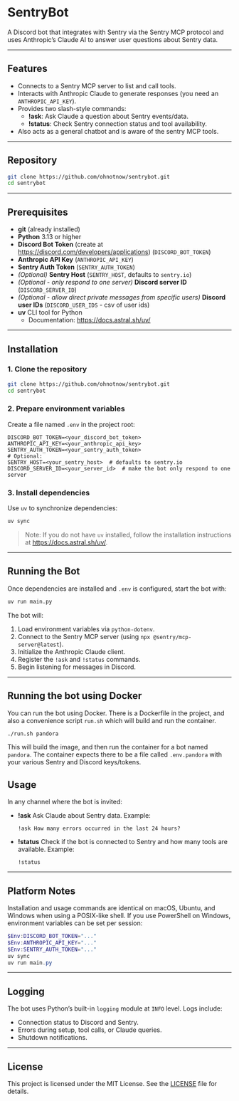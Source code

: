 # SentryBot

A Discord bot that integrates with Sentry via the Sentry MCP protocol and uses Anthropic’s Claude AI to answer user questions about Sentry data.

---

## Features

- Connects to a Sentry MCP server to list and call tools.
- Interacts with Anthropic Claude to generate responses (you need an `ANTHROPIC_API_KEY`).
- Provides two slash-style commands:
  - **!ask**: Ask Claude a question about Sentry events/data.
  - **!status**: Check Sentry connection status and tool availability.
- Also acts as a general chatbot and is aware of the sentry MCP tools.

---

## Repository

```bash
git clone https://github.com/ohnotnow/sentrybot.git
cd sentrybot
```

---

## Prerequisites

- **git** (already installed)
- **Python** 3.13 or higher
- **Discord Bot Token** (create at https://discord.com/developers/applications) (`DISCORD_BOT_TOKEN`)
- **Anthropic API Key** (`ANTHROPIC_API_KEY`)
- **Sentry Auth Token** (`SENTRY_AUTH_TOKEN`)
- _(Optional)_ **Sentry Host** (`SENTRY_HOST`, defaults to `sentry.io`)
- _(Optional - only respond to one server)_ **Discord server ID** (`DISCORD_SERVER_ID`)
- _(Optional - allow direct private messages from specific users)_ **Discord user IDs** (`DISCORD_USER_IDS` - csv of user ids)
- **uv** CLI tool for Python
  - Documentation: https://docs.astral.sh/uv/

---

## Installation

### 1. Clone the repository

```bash
git clone https://github.com/ohnotnow/sentrybot.git
cd sentrybot
```

### 2. Prepare environment variables

Create a file named `.env` in the project root:

```
DISCORD_BOT_TOKEN=<your_discord_bot_token>
ANTHROPIC_API_KEY=<your_anthropic_api_key>
SENTRY_AUTH_TOKEN=<your_sentry_auth_token>
# Optional:
SENTRY_HOST=<your_sentry_host>  # defaults to sentry.io
DISCORD_SERVER_ID=<your_server_id>  # make the bot only respond to one server
```

### 3. Install dependencies

Use `uv` to synchronize dependencies:

```bash
uv sync
```

> Note: If you do not have `uv` installed, follow the installation instructions at https://docs.astral.sh/uv/.

---

## Running the Bot

Once dependencies are installed and `.env` is configured, start the bot with:

```bash
uv run main.py
```

The bot will:

1. Load environment variables via `python-dotenv`.
2. Connect to the Sentry MCP server (using `npx @sentry/mcp-server@latest`).
3. Initialize the Anthropic Claude client.
4. Register the `!ask` and `!status` commands.
5. Begin listening for messages in Discord.

---

## Running the bot using Docker

You can run the bot using Docker.  There is a Dockerfile in the project, and also a convenience script `run.sh` which will build and run the container.

```bash
./run.sh pandora
```

This will build the image, and then run the container for a bot named `pandora`.  The container expects there to be a file called `.env.pandora` with your various Sentry and Discord keys/tokens.

## Usage

In any channel where the bot is invited:

- **!ask** _<question>_
  Ask Claude about Sentry data.
  Example:
  ```
  !ask How many errors occurred in the last 24 hours?
  ```

- **!status**
  Check if the bot is connected to Sentry and how many tools are available.
  Example:
  ```
  !status
  ```

---

## Platform Notes

Installation and usage commands are identical on macOS, Ubuntu, and Windows when using a POSIX-like shell. If you use PowerShell on Windows, environment variables can be set per session:

```powershell
$Env:DISCORD_BOT_TOKEN="..."
$Env:ANTHROPIC_API_KEY="..."
$Env:SENTRY_AUTH_TOKEN="..."
uv sync
uv run main.py
```

---

## Logging

The bot uses Python’s built-in `logging` module at `INFO` level. Logs include:

- Connection status to Discord and Sentry.
- Errors during setup, tool calls, or Claude queries.
- Shutdown notifications.

---

## License

This project is licensed under the MIT License.
See the [LICENSE](LICENSE) file for details.
